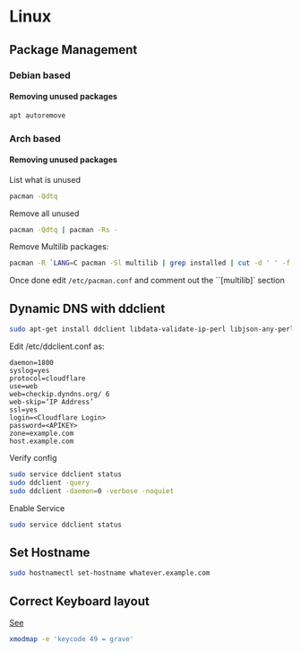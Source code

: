 # Linux

## Package Management

### Debian based

#### Removing unused packages

``` bash
apt autoremove
```

### Arch based

#### Removing unused packages

List what is unused

```bash
pacman -Qdtq
```

Remove all unused

```bash
pacman -Qdtq | pacman -Rs -
```

Remove Multilib packages:

```bash
pacman -R `LANG=C pacman -Sl multilib | grep installed | cut -d ' ' -f 2`
```

Once done edit ``/etc/pacman.conf`` and comment out the ``[multilib]` section

## Dynamic DNS with ddclient

```bash
sudo apt-get install ddclient libdata-validate-ip-perl libjson-any-perl net-tools
```

Edit  /etc/ddclient.conf as:

```
daemon=1800
syslog=yes
protocol=cloudflare
use=web
web=checkip.dyndns.org/ 6
web-skip=‘IP Address’
ssl=yes
login=<Cloudflare Login>
password=<APIKEY>
zone=example.com
host.example.com
```

Verify config

```bash
sudo service ddclient status
sudo ddclient -query
sudo ddclient -daemon=0 -verbose -noquiet
```

Enable Service

```bash
sudo service ddclient status
```

## Set Hostname

```bash
sudo hostnamectl set-hostname whatever.example.com
```


## Correct Keyboard layout

[See](https://gist.github.com/keckelt/0ba90f8840e2903bfdc54c7e19ad4613)

```bash
xmodmap -e 'keycode 49 = grave'
```
